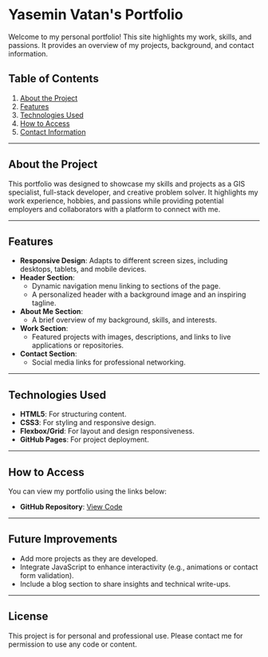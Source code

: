 # Yasemin Vatan's Portfolio

Welcome to my personal portfolio! This site highlights my work, skills, and passions. It provides an overview of my projects, background, and contact information.

## Table of Contents
1. [About the Project](#about-the-project)
2. [Features](#features)
3. [Technologies Used](#technologies-used)
4. [How to Access](#how-to-access)
5. [Contact Information](#contact-information)

---

## About the Project

This portfolio was designed to showcase my skills and projects as a GIS specialist, full-stack developer, and creative problem solver. It highlights my work experience, hobbies, and passions while providing potential employers and collaborators with a platform to connect with me.

---

## Features

- **Responsive Design**: Adapts to different screen sizes, including desktops, tablets, and mobile devices.
- **Header Section**:
  - Dynamic navigation menu linking to sections of the page.
  - A personalized header with a background image and an inspiring tagline.
- **About Me Section**:
  - A brief overview of my background, skills, and interests.
- **Work Section**:
  - Featured projects with images, descriptions, and links to live applications or repositories.
- **Contact Section**:
  - Social media links for professional networking.

---

## Technologies Used

- **HTML5**: For structuring content.
- **CSS3**: For styling and responsive design.
- **Flexbox/Grid**: For layout and design responsiveness.
- **GitHub Pages**: For project deployment.

---

## How to Access

You can view my portfolio using the links below:

- **GitHub Repository**: [View Code](https://github.com/yaseminvatan/YaseminA.git)
---


## Future Improvements

- Add more projects as they are developed.
- Integrate JavaScript to enhance interactivity (e.g., animations or contact form validation).
- Include a blog section to share insights and technical write-ups.

---

## License

This project is for personal and professional use. Please contact me for permission to use any code or content.

